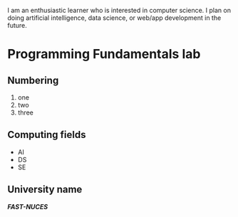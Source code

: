 I am an enthusiastic learner who is interested in computer science. I plan on doing artificial intelligence, data science, or web/app development in the future.

# Programming Fundamentals lab

## Numbering
1. one
2. two
3. three

## Computing fields
- AI
- DS
- SE

## University name
***FAST-NUCES***

